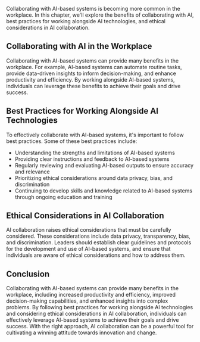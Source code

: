 
Collaborating with AI-based systems is becoming more common in the workplace. In this chapter, we'll explore the benefits of collaborating with AI, best practices for working alongside AI technologies, and ethical considerations in AI collaboration.

Collaborating with AI in the Workplace
--------------------------------------

Collaborating with AI-based systems can provide many benefits in the workplace. For example, AI-based systems can automate routine tasks, provide data-driven insights to inform decision-making, and enhance productivity and efficiency. By working alongside AI-based systems, individuals can leverage these benefits to achieve their goals and drive success.

Best Practices for Working Alongside AI Technologies
----------------------------------------------------

To effectively collaborate with AI-based systems, it's important to follow best practices. Some of these best practices include:

* Understanding the strengths and limitations of AI-based systems
* Providing clear instructions and feedback to AI-based systems
* Regularly reviewing and evaluating AI-based outputs to ensure accuracy and relevance
* Prioritizing ethical considerations around data privacy, bias, and discrimination
* Continuing to develop skills and knowledge related to AI-based systems through ongoing education and training

Ethical Considerations in AI Collaboration
------------------------------------------

AI collaboration raises ethical considerations that must be carefully considered. These considerations include data privacy, transparency, bias, and discrimination. Leaders should establish clear guidelines and protocols for the development and use of AI-based systems, and ensure that individuals are aware of ethical considerations and how to address them.

Conclusion
----------

Collaborating with AI-based systems can provide many benefits in the workplace, including increased productivity and efficiency, improved decision-making capabilities, and enhanced insights into complex problems. By following best practices for working alongside AI technologies and considering ethical considerations in AI collaboration, individuals can effectively leverage AI-based systems to achieve their goals and drive success. With the right approach, AI collaboration can be a powerful tool for cultivating a winning attitude towards innovation and change.
